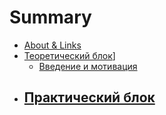 # Summary

- [About & Links](./course.md)
- [Теоретический блок]()]
	- [Введение и мотивация](./01_th_intro.md)
- [Практический блок]()
	- 